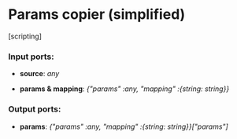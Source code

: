 # Params copier (simplified)

[scripting]

### Input ports:

* __source__: _any_



* __params & mapping__: _{"params" :any, "mapping" :{string: string}}_



### Output ports:

* __params__: _{"params" :any, "mapping" :{string: string}}["params"]_



